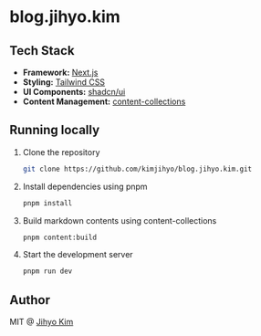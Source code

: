 # blog.jihyo.kim

## Tech Stack

- **Framework:** [Next.js](https://nextjs.org)
- **Styling:** [Tailwind CSS](https://tailwindcss.com)
- **UI Components:** [shadcn/ui](https://ui.shadcn.com)
- **Content Management:** [content-collections](https://velite.js.org)

## Running locally

1. Clone the repository

   ```bash
   git clone https://github.com/kimjihyo/blog.jihyo.kim.git
   ```

2. Install dependencies using pnpm

   ```bash
   pnpm install
   ```

3. Build markdown contents using content-collections

   ```bash
   pnpm content:build
   ```

4. Start the development server

   ```bash
   pnpm run dev
   ```

## Author

MIT @ [Jihyo Kim](https://github.com/kimjihyo)

